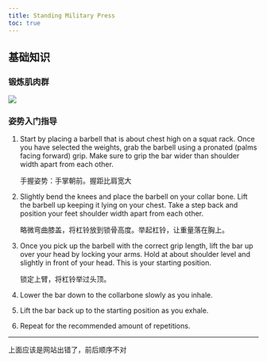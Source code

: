 ```yaml
---
title: Standing Military Press
toc: true
---
```


## 基础知识

### 锻炼肌肉群

![](https://assets.bodybuilding.com/images/trackers/exercise/heatmap/12.gif)

### 姿势入门指导

1. Start by placing a barbell that is about chest high on a squat rack. Once you have selected the weights, grab the barbell using a pronated (palms facing forward) grip. Make sure to grip the bar wider than shoulder width apart from each other.

   手握姿势：手掌朝前。握距比肩宽大

2. Slightly bend the knees and place the barbell on your collar bone. Lift the barbell up keeping it lying on your chest. Take a step back and position your feet shoulder width apart from each other.

   略微弯曲膝盖，将杠铃放到锁骨高度。举起杠铃，让重量落在胸上。

3. Once you pick up the barbell with the correct grip length, lift the bar up over your head by locking your arms. Hold at about shoulder level and slightly in front of your head. This is your starting position.

   锁定上臂，将杠铃举过头顶。

4. Lower the bar down to the collarbone slowly as you inhale.

5. Lift the bar back up to the starting position as you exhale.

6. Repeat for the recommended amount of repetitions.

-----

上面应该是网站出错了，前后顺序不对